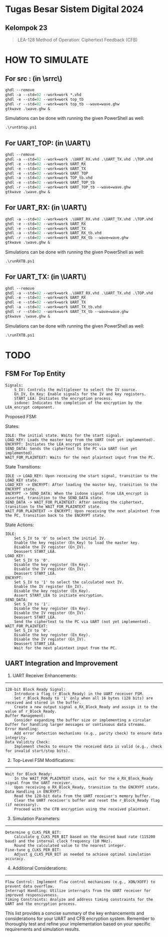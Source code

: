 # Tugas Besar Sistem Digital 2024
## Kelompok 23

> LEA-128
> Method of Operation: Ciphertext Feedback (CFB)

# HOW TO SIMULATE
## For src : (in \srrc\\)
```ps
ghdl --remove
ghdl -a --std=02 --work=work *.vhd
ghdl -e --std=02 --work=work top_tb
ghdl -r --std=02 --work=work top_tb --wave=wave.ghw
gtkwave .\wave.ghw &
```
Simulations can be done with running the given PowerShell as well:
```ps
.\runtbtop.ps1
```
## For UART_TOP: (in \UART\\)
```ps
ghdl --remove
ghdl -a --std=02 --work=work .\UART_RX.vhd .\UART_TX.vhd .\TOP.vhd
ghdl -e --std=02 --work=work UART_RX
ghdl -e --std=02 --work=work UART_TX
ghdl -e --std=02 --work=work UART_TOP
ghdl -a --std=02 --work=work TOP_tb.vhd
ghdl -e --std=02 --work=work UART_TOP_tb
ghdl -r --std=02 --work=work UART_TOP_tb --wave=wave.ghw
gtkwave .\wave.ghw &
```
## For UART_RX: (in \UART\\)

```ps
ghdl -a --std=02 --work=work .\UART_RX.vhd .\UART_TX.vhd .\TOP.vhd
ghdl -e --std=02 --work=work UART_RX
ghdl -e --std=02 --work=work UART_TX
ghdl -a --std=02 --work=work UART_RX_tb.vhd
ghdl -r --std=02 --work=work UART_RX_tb --wave=wave.ghw
gtkwave .\wave.ghw &
```
Simulations can be done with running the given PowerShell as well:
```ps
.\runRXTB.ps1
```
## For UART_TX: (in \UART\\)
```ps
ghdl --remove
ghdl -a --std=02 --work=work .\UART_RX.vhd .\UART_TX.vhd .\TOP.vhd
ghdl -e --std=02 --work=work UART_RX
ghdl -e --std=02 --work=work UART_TX
ghdl -a --std=02 --work=work UART_TX_tb.vhd
ghdl -r --std=02 --work=work UART_TX_tb --wave=wave.ghw
gtkwave .\wave.ghw &
```
Simulations can be done with running the given PowerShell as well:
```ps
.\runTXTB.ps1
```
# TODO
## FSM For Top Entity
    Signals:
        S_IV: Controls the multiplexer to select the IV source.
        En_IV, En_Key: Enable signals for the IV and key registers.
        START_LEA: Initiates the encryption process.
        isdone: Indicates the completion of the encryption by the LEA_encrypt component.

Proposed FSM:

States:

    IDLE: The initial state. Waits for the start signal.
    LOAD_KEY: Loads the master key from the UART (not yet implemented).
    ENCRYPT: Initiates the LEA_encrypt process.
    SEND_DATA: Sends the ciphertext to the PC via UART (not yet implemented).
    WAIT_FOR_PLAINTEXT: Waits for the next plaintext input from the PC.

State Transitions:

    IDLE -> LOAD_KEY: Upon receiving the start signal, transition to the LOAD_KEY state.
    LOAD_KEY -> ENCRYPT: After loading the master key, transition to the ENCRYPT state.
    ENCRYPT -> SEND_DATA: When the isdone signal from LEA_encrypt is asserted, transition to the SEND_DATA state.
    SEND_DATA -> WAIT_FOR_PLAINTEXT: After sending the ciphertext, transition to the WAIT_FOR_PLAINTEXT state.
    WAIT_FOR_PLAINTEXT -> ENCRYPT: Upon receiving the next plaintext from the PC, transition back to the ENCRYPT state.

State Actions:

    IDLE:
        Set S_IV to '0' to select the initial IV.
        Enable the key register (En_Key) to load the master key.
        Disable the IV register (En_IV).
        Deassert START_LEA.
    LOAD_KEY:
        Set S_IV to '0'.
        Disable the key register (En_Key).
        Disable the IV register (En_IV).
        Deassert START_LEA.
    ENCRYPT:
        Set S_IV to '1' to select the calculated next IV.
        Enable the IV register (En_IV).
        Disable the key register (En_Key).
        Assert START_LEA to initiate encryption.
    SEND_DATA:
        Set S_IV to '1'.
        Disable the key register (En_Key).
        Disable the IV register (En_IV).
        Deassert START_LEA.
        Send the ciphertext to the PC via UART (not yet implemented).
    WAIT_FOR_PLAINTEXT:
        Set S_IV to '0'.
        Disable the key register (En_Key).
        Disable the IV register (En_IV).
        Deassert START_LEA.
        Wait for the next plaintext input from the PC.

## UART Integration and Improvement
1. UART Receiver Enhancements:
---
    128-bit Block Ready Signal:
        Introduce a flag (r_Block_Ready) in the UART receiver FSM.
        Set r_Block_Ready to '1' only when all 16 bytes (128 bits) are received and stored in the buffer.
        Create a new output signal o_RX_Block_Ready and assign it to the value of r_Block_Ready.
    Buffer Management:
        Consider expanding the buffer size or implementing a circular buffer for handling larger messages or continuous data streams.
    Error Handling:
        Add error detection mechanisms (e.g., parity check) to ensure data integrity.
    Data Validity Check:
        Implement checks to ensure the received data is valid (e.g., check for invalid start/stop bits).


2. Top-Level FSM Modifications:
---
    Wait for Block Ready:
        In the WAIT_FOR_PLAINTEXT state, wait for the o_RX_Block_Ready signal from the UART receiver.
        Upon receiving o_RX_Block_Ready, transition to the ENCRYPT state.
    Data Handling in ENCRYPT:
        Read the 128-bit data from the UART receiver's memory buffer.
        Clear the UART receiver's buffer and reset the r_Block_Ready flag (if necessary).
        Proceed with the CFB encryption using the received plaintext.

3. Simulation Parameters:
---
    Determine g_CLKS_PER_BIT:
        Calculate g_CLKS_PER_BIT based on the desired baud rate (115200 baud) and the internal clock frequency (10 MHz).
        Round the calculated value to the nearest integer.
    Fine-tune g_CLKS_PER_BIT:
        Adjust g_CLKS_PER_BIT as needed to achieve optimal simulation accuracy.

4. Additional Considerations:
---
    Flow Control: Implement flow control mechanisms (e.g., XON/XOFF) to prevent data overflow.
    Interrupt Handling: Utilize interrupts from the UART receiver for improved responsiveness.
    Timing Constraints: Analyze and address timing constraints for the UART and the encryption process.

This list provides a concise summary of the key enhancements and considerations for your UART and CFB encryption system. Remember to thoroughly test and refine your implementation based on your specific requirements and simulation results.
